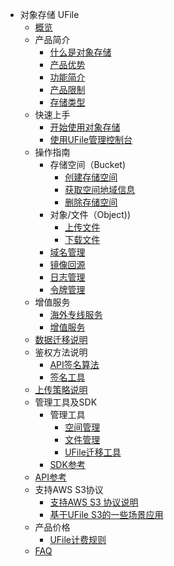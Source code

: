 * 对象存储 UFile
    * [概览](storage_cdn/ufile/overview)
    * 产品简介
        * [什么是对象存储](storage_cdn/ufile/introduction/concept)
        * [产品优势](storage_cdn/ufile/introduction/advantages)
        * [功能简介](storage_cdn/ufile/introduction/functions)
        * [产品限制](storage_cdn/ufile/introduction/limit)
        * [存储类型](storage_cdn/ufile/introduction/storage_type)
    * 快速上手
        * [开始使用对象存储](storage_cdn/ufile/quick/quick_start)
        * [使用UFile管理控制台](storage_cdn/ufile/quick/console)
    * 操作指南
        * 存储空间（Bucket)
            * [创建存储空间](storage_cdn/ufile/guide/bucket/devguide)
            * [获取空间地域信息](storage_cdn/ufile/guide/bucket/describe)
            * [删除存储空间](storage_cdn/ufile/guide/bucket/delete)
        * 对象/文件（Object))
            * [上传文件](storage_cdn/ufile/guide/file/put)
            * [下载文件](storage_cdn/ufile/guide/file/download)
        * [域名管理](storage_cdn/ufile/guide/domain)
        * [镜像回源](storage_cdn/ufile/guide/mirror)
        * [日志管理](storage_cdn/ufile/guide/logging)
        * [令牌管理](storage_cdn/ufile/guide/token)
    * 增值服务
        * [海外专线服务](storage_cdn/ufile/service/overseas)
        * [增值服务](storage_cdn/ufile/service/pic)
    * [数据迁移说明](storage_cdn/ufile/remove)
    * 鉴权方法说明
        * [API签名算法](storage_cdn/ufile/api/authorization)
        * [签名工具](storage_cdn/ufile/api/authorization-tool)
    * [上传策略说明](storage_cdn/ufile/putpolicy)
    * 管理工具及SDK
        * 管理工具
            * [空间管理](storage_cdn/ufile/tools/tools/tools_bcket)
            * [文件管理](storage_cdn/ufile/tools/tools/tools_file)
            * [UFile迁移工具](storage_cdn/ufile/tools/tools/ufile_import)
        * [SDK参考](storage_cdn/ufile/tools/sdk)
    * [API参考](storage_cdn/ufile/api_reference)
    * 支持AWS S3协议
        * [支持AWS S3 协议说明](storage_cdn/ufile/s3/s3_introduction)
        * [基于UFile S3的一些场景应用](storage_cdn/ufile/s3/s3_application)
    * 产品价格
        * [UFile计费规则](storage_cdn/ufile/bill/new)
    * [FAQ](storage_cdn/ufile/faq)
    
    
    
        